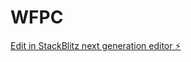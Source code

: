 # WFPC

[Edit in StackBlitz next generation editor ⚡️](https://stackblitz.com/~/github.com/jrn2525/WFPC)